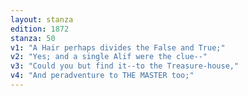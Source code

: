 ```yaml
---
layout: stanza
edition: 1872
stanza: 50
v1: "A Hair perhaps divides the False and True;"
v2: "Yes; and a single Alif were the clue--"
v3: "Could you but find it--to the Treasure-house,"
v4: "And peradventure to THE MASTER too;"
---
```

